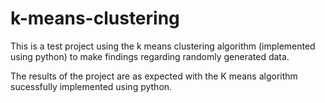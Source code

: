 # k-means-clustering
This is a test project using the k means clustering algorithm (implemented using python) to make findings regarding randomly generated data.

The results of the project are as expected with the K means algorithm sucessfully implemented using python.
